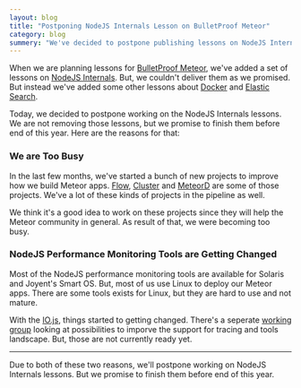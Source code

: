 ```yaml
---
layout: blog
title: "Postponing NodeJS Internals Lesson on BulletProof Meteor"
category: blog
summery: "We've decided to postpone publishing lessons on NodeJS Internals. Here are the reasons for that."
---
```


When we are planning lessons for [BulletProof Meteor](https://bulletproofmeteor.com/), we've added a set of lessons on [NodeJS Internals](https://bulletproofmeteor.com/packages). But, we couldn't deliver them as we promised. But instead we've added some other lessons about [Docker](https://bulletproofmeteor.com/architecture/docker-and-meteor) and [Elastic Search](https://bulletproofmeteor.com/database-modeling/searching-with-elastic-search).

Today, we decided to postpone working on the NodeJS Internals lessons. We are not removing those lessons, but we promise to finish them before end of this year. Here are the reasons for that:

### We are Too Busy

In the last few months, we've started a bunch of new projects to improve how we build Meteor apps. [Flow](https://www.youtube.com/watch?v=5-AEzNmAzvw), [Cluster](https://github.com/meteorhacks/cluster) and [MeteorD](https://github.com/meteorhacks/meteord) are some of those projects. We've a lot of these kinds of projects in the pipeline as well.

We think it's a good idea to work on these projects since they will help the Meteor community in general. As result of that, we were becoming too busy.

### NodeJS Performance Monitoring Tools are Getting Changed

Most of the NodeJS performance monitoring tools are available for Solaris and Joyent's Smart OS. But, most of us use Linux to deploy our Meteor apps. There are some tools exists for Linux, but they are hard to use and not mature.

With the [IO.js](https://iojs.org/), things started to getting changed. There's a seperate [working group](https://github.com/iojs/tracing-wg) looking at possibilities to imporve the support for tracing and tools landscape. But, those are not currently ready yet.

---

Due to both of these two reasons, we'll postpone working on NodeJS Internals lessons. But we promise to finish them before end of this year.